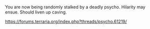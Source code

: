 You are now being randomly stalked by a deadly psycho. Hilarity may ensue. Should liven up caving.

https://forums.terraria.org/index.php?threads/psycho.61219/
